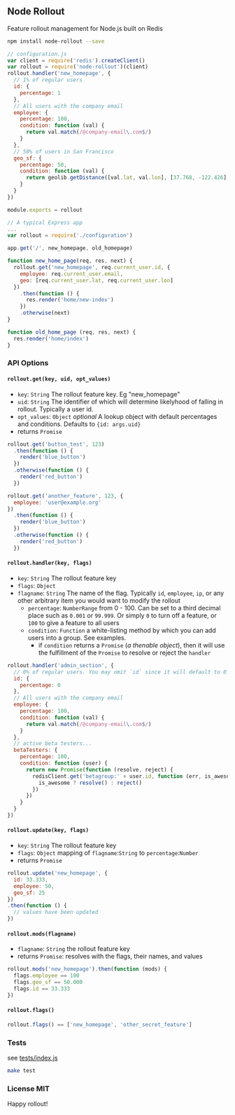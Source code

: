 ## Node Rollout
Feature rollout management for Node.js built on Redis

``` sh
npm install node-rollout --save
```

``` js
// configuration.js
var client = require('redis').createClient()
var rollout = require('node-rollout')(client)
rollout.handler('new_homepage', {
  // 1% of regular users
  id: {
    percentage: 1
  },
  // All users with the company email
  employee: {
    percentage: 100,
    condition: function (val) {
      return val.match(/@company-email\.com$/)
    }
  },
  // 50% of users in San Francisco
  geo_sf: {
    percentage: 50,
    condition: function (val) {
      return geolib.getDistance([val.lat, val.lon], [37.768, -122.426], 'miles') < 7
    }
  }
})

module.exports = rollout
```

``` js
// A typical Express app
...
var rollout = require('./configuration')

app.get('/', new_homepage, old_homepage)

function new_home_page(req, res, next) {
  rollout.get('new_homepage', req.current_user.id, {
    employee: req.current_user.email,
    geo: [req.current_user.lat, req.current_user.lon]
  })
    .then(function () {
      res.render('home/new-index')
    })
    .otherwise(next)
}

function old_home_page (req, res, next) {
  res.render('home/index')
}

```


### API Options

#### `rollout.get(key, uid, opt_values)`

 - `key`: `String` The rollout feature key. Eg "new_homepage"
 - `uid`: `String` The identifier of which will determine likelyhood of falling in rollout. Typically a user id.
 - `opt_values`: `Object` *optional* A lookup object with default percentages and conditions. Defaults to `{id: args.uid}`
 - returns `Promise`

``` js
rollout.get('button_test', 123)
  .then(function () {
    render('blue_button')
  })
  .otherwise(function () {
    render('red_button')
  })

rollout.get('another_feature', 123, {
  employee: 'user@example.org'
})
  .then(function () {
    render('blue_button')
  })
  .otherwise(function () {
    render('red_button')
  })
```

#### `rollout.handler(key, flags)`
 - `key`: `String` The rollout feature key
 - `flags`: `Object`
  - `flagname`: `String` The name of the flag. Typically `id`, `employee`, `ip`, or any other arbitrary item you would want to modify the rollout
    - `percentage`: `NumberRange` from 0 - 100. Can be set to a third decimal place such as `0.001` or `99.999`. Or simply `0` to turn off a feature, or `100` to give a feature to all users
    - `condition`: `Function` a white-listing method by which you can add users into a group. See examples.
      - if `condition` returns a `Promise` (*a thenable object*), then it will use the fulfillment of the `Promise` to resolve or reject the `handler`

``` js
rollout.handler('admin_section', {
  // 0% of regular users. You may omit `id` since it will default to 0
  id: {
    percentage: 0
  },
  // All users with the company email
  employee: {
    percentage: 100,
    condition: function (val) {
      return val.match(/@company-email\.com$/)
    }
  },
  // active beta testers...
  betaTesters: {
    percentage: 100,
    condition: function (user) {
      return new Promise(function (resolve, reject) {
        redisClient.get('betagroup:' + user.id, function (err, is_awesome) {
          is_awesome ? resolve() : reject()
        })
      })
    }
  }
})
```

#### `rollout.update(key, flags)`
 - `key`: `String` The rollout feature key
 - `flags`: `Object` mapping of `flagname`:`String` to `percentage`:`Number`
 - returns `Promise`

``` js
rollout.update('new_homepage', {
  id: 33.333,
  employee: 50,
  geo_sf: 25
})
.then(function () {
  // values have been updated
})
```

#### `rollout.mods(flagname)`
  - `flagname`: `String` the rollout feature key
  - returns `Promise`: resolves with the flags, their names, and values

``` js
rollout.mods('new_homepage').then(function (mods) {
  flags.employee == 100
  flags.geo_sf == 50.000
  flags.id == 33.333
})
```

#### `rollout.flags()`

``` js
rollout.flags() == ['new_homepage', 'other_secret_feature']
```

### Tests
see [tests/index.js](tests/index.js)

``` sh
make test
```

### License MIT

Happy rollout!
